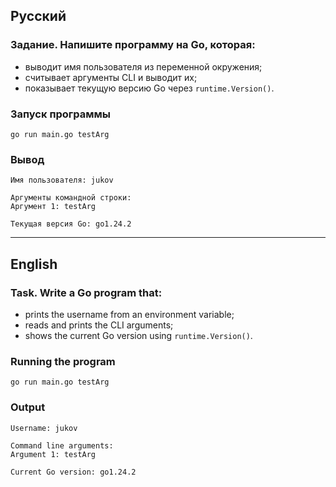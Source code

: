 ## Русский

### Задание. Напишите программу на Go, которая:

* выводит имя пользователя из переменной окружения;
* считывает аргументы CLI и выводит их;
* показывает текущую версию Go через `runtime.Version()`.

### Запуск программы

```
go run main.go testArg
```

### Вывод

````
Имя пользователя: jukov

Аргументы командной строки:
Аргумент 1: testArg

Текущая версия Go: go1.24.2
````

---

## English

### Task. Write a Go program that:

* prints the username from an environment variable;
* reads and prints the CLI arguments;
* shows the current Go version using `runtime.Version()`.

### Running the program

```
go run main.go testArg
```

### Output

```
Username: jukov

Command line arguments:
Argument 1: testArg

Current Go version: go1.24.2
```